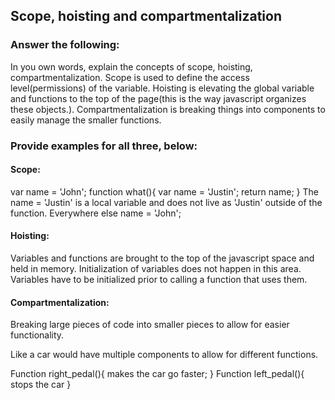 ## Scope, hoisting and compartmentalization

### Answer the following:
In you own words, explain the concepts of scope, hoisting, compartmentalization.
Scope is used to define the access level(permissions) of the variable.  Hoisting is elevating the global variable and functions to the top of the page(this is the way javascript organizes these objects.).  Compartmentalization is breaking things into components to easily manage the smaller functions.

### Provide examples for all three, below:

#### Scope:
var name = 'John';
function what(){
    var name = 'Justin';
    return name;
}
The name = 'Justin' is a local variable and does not live as 'Justin' outside of the function.  Everywhere else name = 'John';
#### Hoisting:
Variables and functions are brought to the top of the javascript space and held in memory.  Initialization of variables does not happen in this area.  Variables have to be initialized prior to calling a function that uses them.

#### Compartmentalization:
Breaking large pieces of code into smaller pieces to allow for easier functionality. 

Like a car would have multiple components to allow for different functions.  

Function right_pedal(){
    makes the car go faster;
}
Function left_pedal(){
    stops the car
}